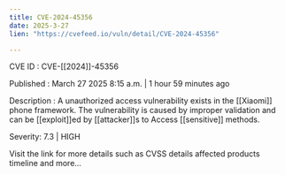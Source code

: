 ```yaml
---
title: CVE-2024-45356
date: 2025-3-27
lien: "https://cvefeed.io/vuln/detail/CVE-2024-45356"

---
```


CVE ID : CVE-[[2024]]-45356

Published :  March 27
2025
8:15 a.m. | 1 hour
59 minutes ago

Description : A unauthorized access vulnerability exists in the [[Xiaomi]] phone framework. The vulnerability is caused by improper validation and can be [[exploit]]ed by [[attacker]]s to Access [[sensitive]] methods.

Severity: 7.3 | HIGH

Visit the link for more details
such as CVSS details
affected products
timeline
and more...
